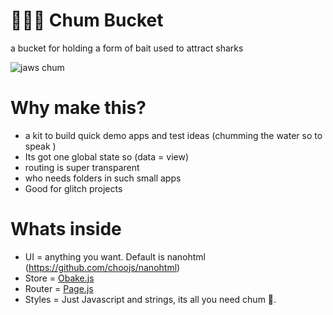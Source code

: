 #  🌊🍖🦈 Chum Bucket
a bucket for holding a form of bait used to attract sharks

![jaws chum](https://thumbs.gfycat.com/ForkedAptFurseal-small.gif)

# Why make this?

- a kit to build quick demo apps and test ideas (chumming the water so to speak )
- Its got one global state so (data = view)
- routing is super transparent
- who needs folders in such small apps
- Good for glitch projects

# Whats inside

- UI = anything you want. Default is nanohtml (https://github.com/choojs/nanohtml)
- Store = [Obake.js](https://github.com/stagfoo/obake)
- Router = [Page.js](https://visionmedia.github.io/page.js/)
- Styles = Just Javascript and strings, its all you need chum 🍖.

